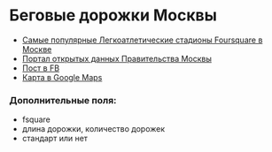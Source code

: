 # Беговые дорожки Москвы

- [Самые популярные Легкоатлетические стадионы Foursquare в Москве](http://www.4sqstat.ru/moscow?category_id=4bf58dd8d48988d187941735)
- [Портал открытых данных Правительства Москвы](https://data.mos.ru/opendata/7708040885-begovye-dorojki/row/410002379?pageNumber=4&versionNumber=5&releaseNumber=3)
- [Пост в FB](https://www.facebook.com/photo.php?fbid=1686703698008161&set=a.819024918109381.1073741845.100000056413744&type=3&theater)
- [Карта в Google Maps](https://www.google.com/maps/d/edit?hl=ru&mid=1RNGYFeP2Xo-46SHhG0UIx7CpQDY&ll=55.93796478685491%2C37.363943584374965&z=11)

### Дополнительные поля:

- fsquare
- длина дорожки, количество дорожек
- стандарт или нет
